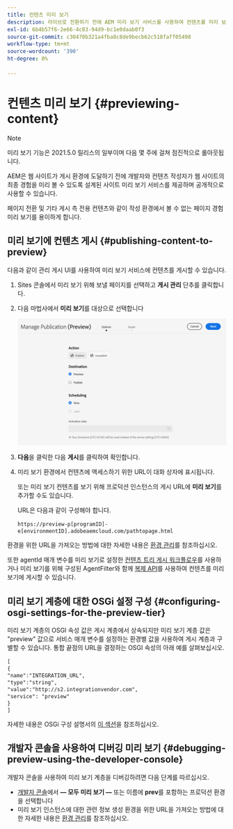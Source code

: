 ```yaml
---
title: 컨텐츠 미리 보기
description: 라이브로 전환하기 전에 AEM 미리 보기 서비스를 사용하여 컨텐츠를 미리 보는 방법을 알아봅니다.
exl-id: 6b4b57f6-2e66-4c83-94d9-bc1e0daab0f3
source-git-commit: c30470b321a4fba8c8de9becb62c518faff05498
workflow-type: tm+mt
source-wordcount: '390'
ht-degree: 0%

---
```


# 컨텐츠 미리 보기 {#previewing-content}

>[!NOTE]
>
>미리 보기 기능은 2021.5.0 릴리스의 일부이며 다음 몇 주에 걸쳐 점진적으로 롤아웃됩니다.

AEM은 웹 사이트가 게시 환경에 도달하기 전에 개발자와 컨텐츠 작성자가 웹 사이트의 최종 경험을 미리 볼 수 있도록 설계된 사이트 미리 보기 서비스를 제공하며 공개적으로 사용할 수 있습니다.

페이지 전환 및 기타 게시 측 전용 컨텐츠와 같이 작성 환경에서 볼 수 없는 페이지 경험 미리 보기를 용이하게 합니다.

## 미리 보기에 컨텐츠 게시 {#publishing-content-to-preview}

다음과 같이 관리 게시 UI를 사용하여 미리 보기 서비스에 컨텐츠를 게시할 수 있습니다.

1. Sites 콘솔에서 미리 보기 위해 보낼 페이지를 선택하고 **게시 관리** 단추를 클릭합니다.
1. 다음 마법사에서 **미리 보기**&#x200B;를 대상으로 선택합니다

   ![게시 관리](/help/sites-cloud/authoring/assets/previewmanagedpublication.png)

1. **다음**&#x200B;을 클릭한 다음 **게시**&#x200B;를 클릭하여 확인합니다.

1. 미리 보기 환경에서 컨텐츠에 액세스하기 위한 URL이 대화 상자에 표시됩니다.

   또는 미리 보기 컨텐츠를 보기 위해 프로덕션 인스턴스의 게시 URL에 **미리 보기**&#x200B;를 추가할 수도 있습니다.

   URL은 다음과 같이 구성해야 합니다.

   ```
   https://preview-p[programID]-e[environmentID].adobeaemcloud.com/pathtopage.html
   ```

환경을 위한 URL을 가져오는 방법에 대한 자세한 내용은 [환경 관리](https://experienceleague.adobe.com/docs/experience-manager-cloud-manager/using/how-to-use/manage-your-environment.html?lang=en)를 참조하십시오.

또한 agentId 매개 변수를 미리 보기로 설정한 [컨텐츠 트리 게시 워크플로우](/help/operations/replication.md#publish-content-tree-workflow)를 사용하거나 미리 보기를 위해 구성된 AgentFilter와 함께 [복제 API](/help/operations/replication.md#replication-api)를 사용하여 컨텐츠를 미리 보기에 게시할 수 있습니다.

## 미리 보기 계층에 대한 OSGi 설정 구성 {#configuring-osgi-settings-for-the-preview-tier}

미리 보기 계층의 OSGI 속성 값은 게시 계층에서 상속되지만 미리 보기 계층 값은 &quot;preview&quot; 값으로 서비스 매개 변수를 설정하는 환경별 값을 사용하여 게시 계층과 구별할 수 있습니다. 통합 끝점의 URL을 결정하는 OSGI 속성의 아래 예를 살펴보십시오.

```
[
{
"name":"INTEGRATION_URL",
"type":"string",
"value":"http://s2.integrationvendor.com",
"service": "preview"
}
]
```

자세한 내용은 OSGi 구성 설명서의 [이 섹션](/help/implementing/deploying/configuring-osgi.md#author-vs-publish-configuration)을 참조하십시오.

## 개발자 콘솔을 사용하여 디버깅 미리 보기 {#debugging-preview-using-the-developer-console}

개발자 콘솔을 사용하여 미리 보기 계층을 디버깅하려면 다음 단계를 따르십시오.

* [개발자 콘솔](/help/implementing/developing/introduction/development-guidelines.md#aem-as-a-cloud-service-development-tools)에서 **— 모두 미리 보기 —** 또는 이름에 **prev**&#x200B;를 포함하는 프로덕션 환경을 선택합니다
* 미리 보기 인스턴스에 대한 관련 정보 생성
환경을 위한 URL을 가져오는 방법에 대한 자세한 내용은 [환경 관리](https://experienceleague.adobe.com/docs/experience-manager-cloud-manager/using/how-to-use/manage-your-environment.html?lang=en)를 참조하십시오.
